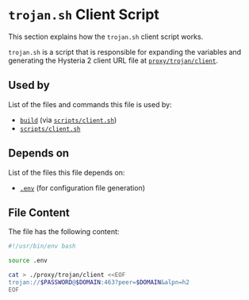# `trojan.sh` Client Script

This section explains how the `trojan.sh` client script works.

`trojan.sh` is a script that is responsible for expanding the variables and generating the Hysteria 2 client URL file at [`proxy/trojan/client`](../../../proxy/trojan/client).

## Used by

List of the files and commands this file is used by:

- [`build`](../../../build) (via [`scripts/client.sh`](../../client-sh))
- [`scripts/client.sh`](../../client-sh)

## Depends on 

List of the files this file depends on:

- [`.env`](../../../environment) (for configuration file generation)

## File Content

The file has the following content:

```bash
#!/usr/bin/env bash

source .env

cat > ./proxy/trojan/client <<EOF
trojan://$PASSWORD@$DOMAIN:463?peer=$DOMAIN&alpn=h2
EOF
```